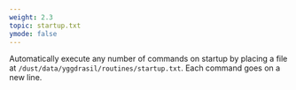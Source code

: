 ```yaml
---
weight: 2.3
topic: startup.txt
ymode: false
---
```

Automatically execute any number of commands on startup by placing a file at `/dust/data/yggdrasil/routines/startup.txt`. Each command goes on a new line.